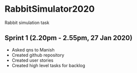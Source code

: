 # RabbitSimulator2020
Rabbit simulation task

## Sprint 1 (2.20pm - 2.55pm, 27 Jan 2020)
* Asked qns to Manish
* Created github repository
* Created user stories
* Created high level tasks for backlog

